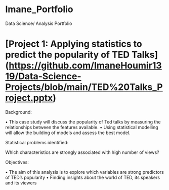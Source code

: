# Imane_Portfolio
Data Science/ Analysis Portfolio

# [Project 1: Applying statistics to predict the popularity of TED Talks] (https://github.com/ImaneHoumir1319/Data-Science-Projects/blob/main/TED%20Talks_Project.pptx)

Background:

•	This case study will discuss the popularity of Ted talks by measuring the relationships between the features available.
•	Using statistical modelling will allow the building of models and assess the best model.

Statistical problems identified:

Which characteristics are strongly associated with high number of views?

Objectives:

•	The aim of this analysis is to explore which variables are strong predictors of TED’s popularity
•	Finding insights about the world of TED, its speakers and its viewers



